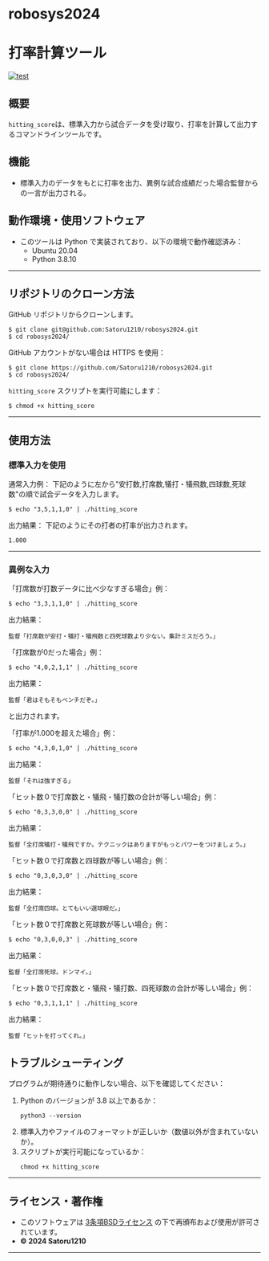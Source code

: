 # robosys2024
# 打率計算ツール
[![test](https://github.com/Satoru1210/robosys2024/actions/workflows/test.yml/badge.svg)](https://github.com/Satoru1210/robosys2024/actions/workflows/test.yml)

## 概要
`hitting_score`は、標準入力から試合データを受け取り、打率を計算して出力するコマンドラインツールです。

## 機能
- 標準入力のデータをもとに打率を出力、異例な試合成績だった場合監督からの一言が出力される。

## 動作環境・使用ソフトウェア
- このツールは Python で実装されており、以下の環境で動作確認済み：
  - Ubuntu 20.04
  - Python 3.8.10
---

## リポジトリのクローン方法
GitHub リポジトリからクローンします。

```
$ git clone git@github.com:Satoru1210/robosys2024.git
$ cd robosys2024/
```

GitHub アカウントがない場合は HTTPS を使用：
```
$ git clone https://github.com/Satoru1210/robosys2024.git
$ cd robosys2024/
```

`hitting_score` スクリプトを実行可能にします：
```
$ chmod +x hitting_score
```

---

## 使用方法

### 標準入力を使用
通常入力例：
下記のように左から"安打数,打席数,犠打・犠飛数,四球数,死球数"の順で試合データを入力します。
```
$ echo "3,5,1,1,0" | ./hitting_score
```

出力結果：
下記のようにその打者の打率が出力されます。
```
1.000
```
---
### 異例な入力
「打席数が打数データに比べ少なすぎる場合」例：
```
$ echo "3,3,1,1,0" | ./hitting_score
```

出力結果：
```
監督「打席数が安打・犠打・犠飛数と四死球数より少ない。集計ミスだろう。」
```

「打席数が0だった場合」例：
```
$ echo "4,0,2,1,1" | ./hitting_score
```

出力結果：
```
監督「君はそもそもベンチだぞ。」
```
と出力されます。


「打率が1.000を超えた場合」例：
```
$ echo "4,3,0,1,0" | ./hitting_score
```

出力結果：
```
監督「それは強すぎる」
```

「ヒット数０で打席数と・犠飛・犠打数の合計が等しい場合」例：
```
$ echo "0,3,3,0,0" | ./hitting_score
```

出力結果：
```
監督「全打席犠打・犠飛ですか。テクニックはありますがもっとパワーをつけましょう。」
```

「ヒット数０で打席数と四球数が等しい場合」例：
```
$ echo "0,3,0,3,0" | ./hitting_score
```

出力結果：
```
監督「全打席四球。とてもいい選球眼だ。」
```

「ヒット数０で打席数と死球数が等しい場合」例：
```
$ echo "0,3,0,0,3" | ./hitting_score
```

出力結果：
```
監督「全打席死球。ドンマイ。」
```                       

「ヒット数０で打席数と・犠飛・犠打数、四死球数の合計が等しい場合」例：
```
$ echo "0,3,1,1,1" | ./hitting_score
```

出力結果：
```
監督「ヒットを打ってくれ。」
```

## トラブルシューティング
プログラムが期待通りに動作しない場合、以下を確認してください：
1. Python のバージョンが 3.8 以上であるか：
   ```
   python3 --version
   ```
2. 標準入力やファイルのフォーマットが正しいか（数値以外が含まれていないか）。
3. スクリプトが実行可能になっているか：
   ```
   chmod +x hitting_score
   ```

---

## ライセンス・著作権
- このソフトウェアは [3条項BSDライセンス](https://opensource.org/licenses/BSD-3-Clause) の下で再頒布および使用が許可されています。
- **© 2024 Satoru1210**

---
